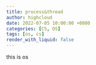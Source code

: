 ```yaml
---
title: process&thread
author: highcloud
date: 2022-07-05 10:00:00 +0800
categories: [CS, OS]
tags: [os, cs]
render_with_liquid: false
---
```


<p>this is os</p>

